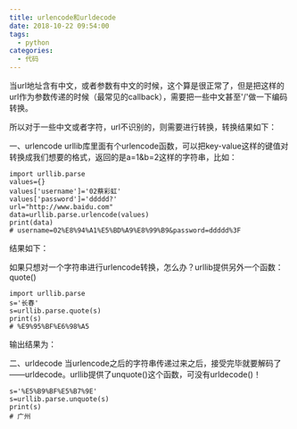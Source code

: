```yaml
---
title: urlencode和urldecode
date: 2018-10-22 09:54:00
tags:
  - python
categories:
  - 代码
---
```

当url地址含有中文，或者参数有中文的时候，这个算是很正常了，但是把这样的url作为参数传递的时候（最常见的callback），需要把一些中文甚至'/'做一下编码转换。

所以对于一些中文或者字符，url不识别的，则需要进行转换，转换结果如下：

一、urlencode
urllib库里面有个urlencode函数，可以把key-value这样的键值对转换成我们想要的格式，返回的是a=1&b=2这样的字符串，比如：
```
import urllib.parse
values={}
values['username']='02蔡彩虹'
values['password']='ddddd?'
url="http://www.baidu.com"
data=urllib.parse.urlencode(values)
print(data)
# username=02%E8%94%A1%E5%BD%A9%E8%99%B9&password=ddddd%3F
```
结果如下：

如果只想对一个字符串进行urlencode转换，怎么办？urllib提供另外一个函数：quote()
```
import urllib.parse
s='长春'
s=urllib.parse.quote(s)
print(s)
# %E9%95%BF%E6%98%A5
```
输出结果为：


二、urldecode
当urlencode之后的字符串传递过来之后，接受完毕就要解码了——urldecode。urllib提供了unquote()这个函数，可没有urldecode()！
```
s='%E5%B9%BF%E5%B7%9E'
s=urllib.parse.unquote(s)
print(s)
# 广州
```

